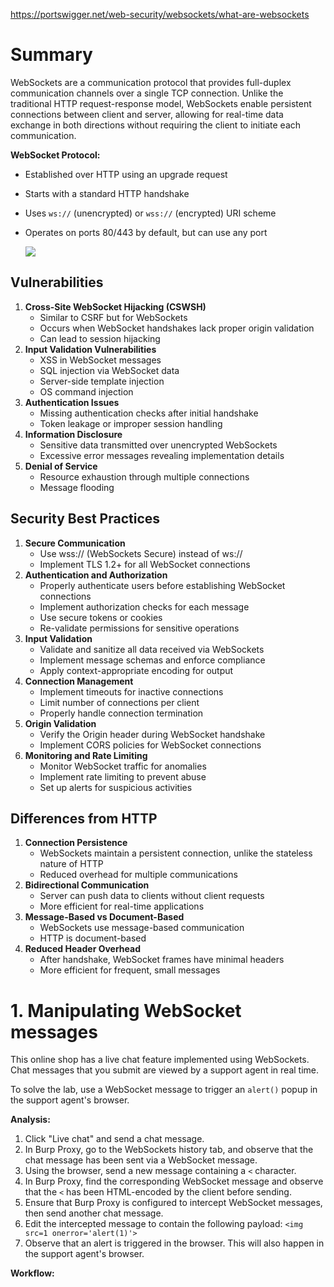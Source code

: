 https://portswigger.net/web-security/websockets/what-are-websockets

# Summary
WebSockets are a communication protocol that provides full-duplex communication channels over a single TCP connection. Unlike the traditional HTTP request-response model, WebSockets enable persistent connections between client and server, allowing for real-time data exchange in both directions without requiring the client to initiate each communication.

**WebSocket Protocol:**
- Established over HTTP using an upgrade request
- Starts with a standard HTTP handshake
- Uses `ws://` (unencrypted) or `wss://` (encrypted) URI scheme
- Operates on ports 80/443 by default, but can use any port

	![](Pasted%20image%2020250315194728%201.png)

##  Vulnerabilities
1. **Cross-Site WebSocket Hijacking (CSWSH)**
    - Similar to CSRF but for WebSockets
    - Occurs when WebSocket handshakes lack proper origin validation
    - Can lead to session hijacking
2. **Input Validation Vulnerabilities**
    - XSS in WebSocket messages
    - SQL injection via WebSocket data
    - Server-side template injection
    - OS command injection
3. **Authentication Issues**
    - Missing authentication checks after initial handshake
    - Token leakage or improper session handling
4. **Information Disclosure**
    - Sensitive data transmitted over unencrypted WebSockets
    - Excessive error messages revealing implementation details
5. **Denial of Service**
    - Resource exhaustion through multiple connections
    - Message flooding

## Security Best Practices
1. **Secure Communication**
    - Use wss:// (WebSockets Secure) instead of ws://
    - Implement TLS 1.2+ for all WebSocket connections
2. **Authentication and Authorization**
    - Properly authenticate users before establishing WebSocket connections
    - Implement authorization checks for each message
    - Use secure tokens or cookies
    - Re-validate permissions for sensitive operations
3. **Input Validation**
    - Validate and sanitize all data received via WebSockets
    - Implement message schemas and enforce compliance
    - Apply context-appropriate encoding for output
4. **Connection Management**
    - Implement timeouts for inactive connections
    - Limit number of connections per client
    - Properly handle connection termination
5. **Origin Validation**
    - Verify the Origin header during WebSocket handshake
    - Implement CORS policies for WebSocket connections
6. **Monitoring and Rate Limiting**
    - Monitor WebSocket traffic for anomalies
    - Implement rate limiting to prevent abuse
    - Set up alerts for suspicious activities

## Differences from HTTP
1. **Connection Persistence**
    - WebSockets maintain a persistent connection, unlike the stateless nature of HTTP
    - Reduced overhead for multiple communications
2. **Bidirectional Communication**
    - Server can push data to clients without client requests
    - More efficient for real-time applications
3. **Message-Based vs Document-Based**
    - WebSockets use message-based communication
    - HTTP is document-based
4. **Reduced Header Overhead**
    - After handshake, WebSocket frames have minimal headers
    - More efficient for frequent, small messages


# 1. Manipulating WebSocket messages
This online shop has a live chat feature implemented using WebSockets. Chat messages that you submit are viewed by a support agent in real time.

To solve the lab, use a WebSocket message to trigger an `alert()` popup in the support agent's browser.

**Analysis:**
1. Click "Live chat" and send a chat message.
2. In Burp Proxy, go to the WebSockets history tab, and observe that the chat message has been sent via a WebSocket message.
3. Using the browser, send a new message containing a `<` character.
4. In Burp Proxy, find the corresponding WebSocket message and observe that the `<` has been HTML-encoded by the client before sending.
5. Ensure that Burp Proxy is configured to intercept WebSocket messages, then send another chat message.
6. Edit the intercepted message to contain the following payload:
    `<img src=1 onerror='alert(1)'>`
7. Observe that an alert is triggered in the browser. This will also happen in the support agent's browser.

**Workflow:**
